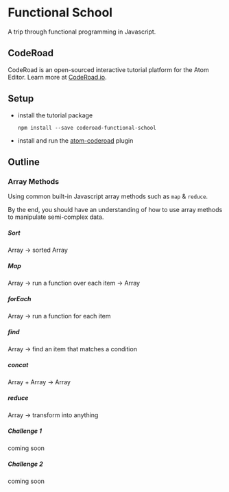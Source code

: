 # Functional School

A trip through functional programming in Javascript.


## CodeRoad

CodeRoad is an open-sourced interactive tutorial platform for the Atom Editor. Learn more at [CodeRoad.io](http://coderoad.io).


## Setup

* install the tutorial package

    `npm install --save coderoad-functional-school`

* install and run the [atom-coderoad](https://github.com/coderoad/atom-coderoad) plugin


## Outline

### Array Methods

Using common built-in Javascript array methods such as `map` & `reduce`.

By the end, you should have an understanding of how to use array methods to manipulate semi-complex data.

<!-- @import('./tutorial/1/01/filter') -->

##### Sort

Array -> sorted Array

##### Map

Array -> run a function over each item -> Array

##### forEach

Array -> run a function for each item

##### find

Array -> find an item that matches a condition

##### concat

Array + Array -> Array

##### reduce

Array -> transform into anything

##### Challenge 1

coming soon

##### Challenge 2

coming soon

